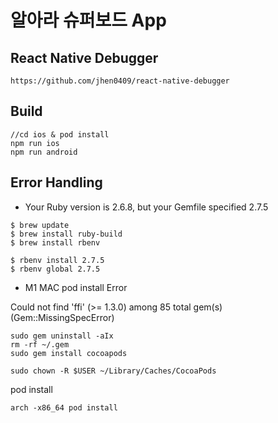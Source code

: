 # 알아라 슈퍼보드 App

## React Native Debugger
```
https://github.com/jhen0409/react-native-debugger
```


## Build
```
//cd ios & pod install
npm run ios 
npm run android
```

## Error Handling
- Your Ruby version is 2.6.8, but your Gemfile specified 2.7.5 

```
$ brew update
$ brew install ruby-build
$ brew install rbenv

$ rbenv install 2.7.5
$ rbenv global 2.7.5
```

- M1 MAC pod install Error

Could not find 'ffi' (>= 1.3.0) among 85 total gem(s) (Gem::MissingSpecError)
```
sudo gem uninstall -aIx
rm -rf ~/.gem
sudo gem install cocoapods

sudo chown -R $USER ~/Library/Caches/CocoaPods
```

pod install
```
arch -x86_64 pod install
```




